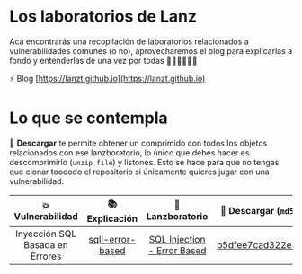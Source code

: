 # Los laboratorios de Lanz

Acá encontrarás una recopilación de laboratorios relacionados a vulnerabilidades comunes (o no), aprovecharemos el blog para explicarlas a fondo y entenderlas de una vez por todas 🚶🏽‍♀️🚶🏽‍♂️

⚡ Blog [https://lanzt.github.io](https://lanzt.github.io)

# Lo que se contempla

📎 **Descargar** te permite obtener un comprimido con todos los objetos relacionados con ese lanzboratorio, lo único que debes hacer es descomprimirlo (`unzip file`) y listones. Esto se hace para que no tengas que clonar toooodo el repositorio si únicamente quieres jugar con una vulnerabilidad.

| 💥 Vulnerabilidad | 📚 Explicación | 🧪 Lanzboratorio | 📎 Descargar (`md5sum` valida integridad) |
| :---: | :---: | :---: | :---: |
| Inyección SQL Basada en Errores | [sqli-error-based](https://lanzt.github.io/article/sqli-error-based) | [SQL Injection - Error Based](https://github.com/lanzt/Lanzboratorios/tree/main/SQL%20Injection%20-%20Error%20Based) | [b5dfee7cad322e352f24bb34eea35d2b](https://github.com/lanzt/Lanzboratorios/blob/main/SQL%20Injection%20-%20Error%20Based/lanzb-sql-injection-error-based.zip)
